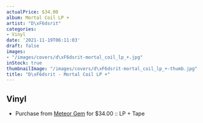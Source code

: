 ```yaml
---
actualPrice: $34.00
album: Mortal Coil LP +
artist: "D\xF6dsrit"
categories:
- Vinyl
date: '2021-11-19T06:11:03'
draft: false
images:
- "/images/covers/d\xF6dsrit-mortal_coil_lp_+.jpg"
inStock: true
thumbnailImage: "/images/covers/d\xF6dsrit-mortal_coil_lp_+-thumb.jpg"
title: "D\xF6dsrit - Mortal Coil LP +"
---
```


## Vinyl
* Purchase from [Meteor Gem](https://meteor-gem.com/products/dodsrit-mortal-coil-lp-cassette) for $34.00 :: LP + Tape
